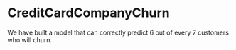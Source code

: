 # CreditCardCompanyChurn
We have built a model that can correctly predict 6 out of every 7 customers who will churn.

